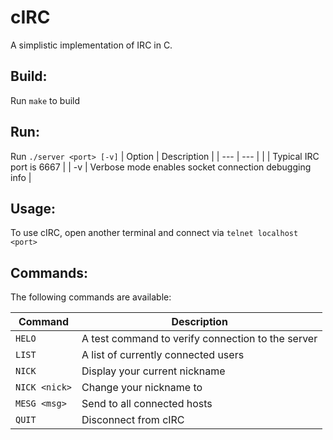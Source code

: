 # cIRC
A simplistic implementation of IRC in C.

## Build:
Run `make` to build

## Run:
Run `./server <port> [-v]`
| Option | Description |
|  ---   |     ---     |
| <port> | Typical IRC port is 6667 |
| -v     | Verbose mode enables socket connection debugging info |

## Usage:
To use cIRC, open another terminal and connect via `telnet localhost <port>`

## Commands:
The following commands are available:

| Command | Description |
|   ---   |     ---     |
| `HELO`  | A test command to verify connection to the server |
| `LIST`  | A list of currently connected users |
| `NICK`  | Display your current nickname |
| `NICK <nick>` | Change your nickname to *<nick>* |
| `MESG <msg>` | Send *<msg>* to all connected hosts | 
| `QUIT` | Disconnect from cIRC |
